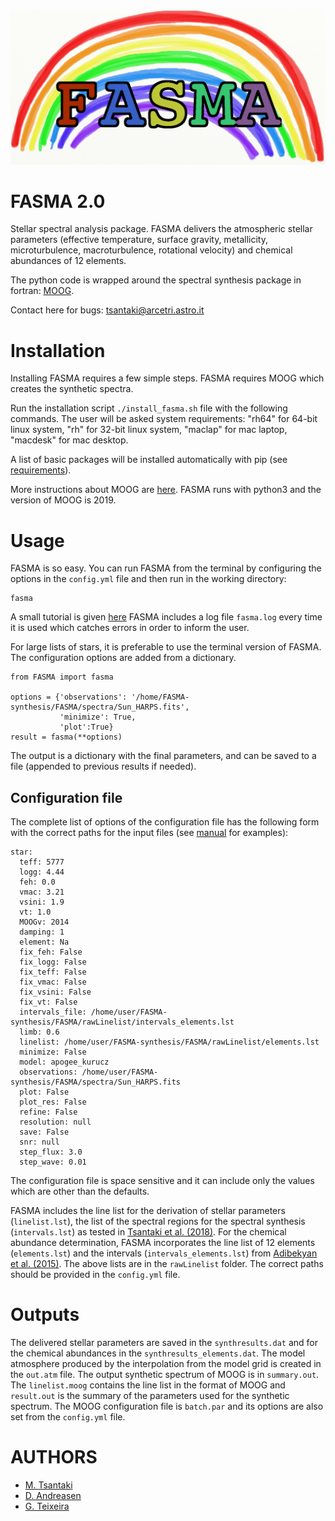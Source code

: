 ![My image](https://github.com/MariaTsantaki/FASMA-synthesis/blob/master/img/running_icon.png)


# FASMA 2.0
Stellar spectral analysis package. FASMA delivers the atmospheric stellar parameters (effective temperature, surface gravity, metallicity, microturbulence, macroturbulence, rotational velocity) and chemical abundances of 12 elements.

The python code is wrapped around the spectral synthesis package in fortran: [MOOG](http://www.as.utexas.edu/~chris/moog.html).

Contact here for bugs: tsantaki@arcetri.astro.it

# Installation
Installing FASMA requires a few simple steps. FASMA requires MOOG which creates the synthetic spectra.

Run the installation script `./install_fasma.sh` file with the following commands. The user will be asked system requirements:
"rh64" for 64-bit linux system, "rh" for 32-bit linux system, "maclap" for mac laptop, "macdesk" for mac desktop.

A list of basic packages will be installed automatically with pip (see [requirements](https://github.com/MariaTsantaki/FASMA-synthesis/blob/master/requirements.txt)).

More instructions about MOOG are [here](http://www.as.utexas.edu/~chris/moog.html). FASMA runs with python3 and
the version of MOOG is 2019.

# Usage
FASMA is so easy. You can run FASMA from the terminal by configuring the options in the `config.yml` file
and then run in the working directory:

```
fasma
```

A small tutorial is given [here](https://github.com/MariaTsantaki/FASMA-synthesis/blob/master/manual/Manual_fasma.pdf)
FASMA includes a log file `fasma.log` every time it is used which catches errors in order to inform the user.

For large lists of stars, it is preferable to use the terminal version of FASMA.
The configuration options are added from a dictionary.

```
from FASMA import fasma

options = {'observations': '/home/FASMA-synthesis/FASMA/spectra/Sun_HARPS.fits',
           'minimize': True,
           'plot':True}
result = fasma(**options)
```

The output is a dictionary with the final parameters, and can be saved to a file (appended to previous results if needed).

## Configuration file

The complete list of options of the configuration file has the following form with the correct paths for the input files (see [manual](https://github.com/MariaTsantaki/FASMA-synthesis/blob/master/manual/Manual_fasma.pdf) for examples):

```
star:
  teff: 5777
  logg: 4.44
  feh: 0.0
  vmac: 3.21
  vsini: 1.9
  vt: 1.0
  MOOGv: 2014
  damping: 1
  element: Na
  fix_feh: False
  fix_logg: False
  fix_teff: False
  fix_vmac: False
  fix_vsini: False
  fix_vt: False
  intervals_file: /home/user/FASMA-synthesis/FASMA/rawLinelist/intervals_elements.lst
  limb: 0.6
  linelist: /home/user/FASMA-synthesis/FASMA/rawLinelist/elements.lst
  minimize: False
  model: apogee_kurucz
  observations: /home/user/FASMA-synthesis/FASMA/spectra/Sun_HARPS.fits
  plot: False
  plot_res: False
  refine: False
  resolution: null
  save: False
  snr: null
  step_flux: 3.0
  step_wave: 0.01
```

The configuration file is space sensitive and it can include only the values which
are other than the defaults.

FASMA includes the line list for the derivation of stellar parameters (`linelist.lst`), the list of the spectral regions for the spectral synthesis (`intervals.lst`) as tested in [Tsantaki et al. (2018)](https://ui.adsabs.harvard.edu/abs/2018MNRAS.473.5066T/abstract). For the chemical abundance determination, FASMA incorporates the line list of 12 elements (`elements.lst`) and the intervals (`intervals_elements.lst`) from [Adibekyan et al. (2015)](https://ui.adsabs.harvard.edu/abs/2015A%26A...583A..94A/abstract). The above lists are in the `rawLinelist` folder. The correct paths should be provided in the `config.yml` file.

# Outputs

The delivered stellar parameters are saved in the `synthresults.dat` and for the
chemical abundances in the `synthresults_elements.dat`. The model atmosphere produced by the interpolation from
the model grid is created in the `out.atm` file. The output synthetic spectrum of MOOG is in `summary.out`. The
`linelist.moog` contains the line list in the format of MOOG and `result.out` is the summary of the parameters used
for the synthetic spectrum. The MOOG configuration file is `batch.par` and its options are also set from the `config.yml` file.

# AUTHORS

   * [M. Tsantaki](https://github.com/MariaTsantaki)
   * [D. Andreasen](https://github.com/DanielAndreasen)
   * [G. Teixeira](https://github.com/gdcteixeira)

